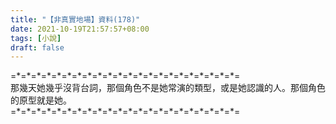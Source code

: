 ```yaml
---
title: "【非真實地場】資料(178)"
date: 2021-10-19T21:57:57+08:00
tags: [小說]
draft: false
---
```


=\*=\*=\*=\*=\*=\*=\*=\*=\*=\*=\*=\*=\*=\*=\*=\*=\*=\*=\*=\*=\*=\*=  
那幾天她幾乎沒背台詞，那個角色不是她常演的類型，或是她認識的人。那個角色的原型就是她。    
=\*=\*=\*=\*=\*=\*=\*=\*=\*=\*=\*=\*=\*=\*=\*=\*=\*=\*=\*=\*=\*=\*=  